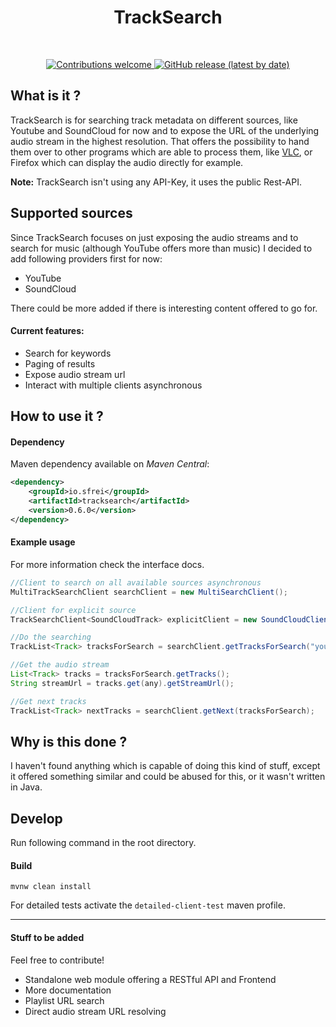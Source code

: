 <div align="center">
  <b><h1>TrackSearch</h1></b><br>
  <p>
  <a href="CONTRIBUTING.md">
  <img alt="Contributions welcome" src="https://img.shields.io/badge/contributions-welcome-brightgreen">
  </a>
  <a href="https://github.com/s-frei/TrackSearch/releases"> 
  <img alt="GitHub release (latest by date)" src="https://img.shields.io/github/v/release/s-frei/tracksearch">
  </a>
  </p>
</div>

## What is it ?

TrackSearch is for searching track metadata on different sources, like Youtube and SoundCloud for now and to expose the
URL of the underlying audio stream in the highest resolution. That offers the possibility to hand them over to other
programs which are able to process them, like [VLC](https://www.videolan.org/vlc/), or Firefox which can display the 
audio directly for example.

**Note:** TrackSearch isn't using any API-Key, it uses the public Rest-API.

## Supported sources

Since TrackSearch focuses on just exposing the audio streams and to search for music (although YouTube offers more than 
music) I decided to add following providers first for now:

- YouTube
- SoundCloud

There could be more added if there is interesting content offered to go for.

#### Current features:

- Search for keywords
- Paging of results
- Expose audio stream url
- Interact with multiple clients asynchronous

## How to use it ?

#### Dependency

Maven dependency available on *Maven Central*:

```xml
<dependency>
    <groupId>io.sfrei</groupId>
    <artifactId>tracksearch</artifactId>
    <version>0.6.0</version>
</dependency>
```

#### Example usage

For more information check the interface docs.

```java
//Client to search on all available sources asynchronous
MultiTrackSearchClient searchClient = new MultiSearchClient();

//Client for explicit source
TrackSearchClient<SoundCloudTrack> explicitClient = new SoundCloudClient();

//Do the searching
TrackList<Track> tracksForSearch = searchClient.getTracksForSearch("your keywords")

//Get the audio stream
List<Track> tracks = tracksForSearch.getTracks();
String streamUrl = tracks.get(any).getStreamUrl();

//Get next tracks
TrackList<Track> nextTracks = searchClient.getNext(tracksForSearch);
```

## Why is this done ?

I haven't found anything which is capable of doing this kind of stuff, except it offered something similar and could
be abused for this, or it wasn't written in Java.


## Develop

Run following command in the root directory.

#### Build

```shell script
mvnw clean install
```

For detailed tests activate the `detailed-client-test` maven profile.

---

#### Stuff to be added

Feel free to contribute!

- Standalone web module offering a RESTful API and Frontend
- More documentation
- Playlist URL search
- Direct audio stream URL resolving
